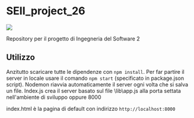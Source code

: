 # SEII_project_26
![](https://travis-ci.com/robyconlay-uni/Photo-Amoenus.svg?token=fvKtL7ZqYB3fRRxzP5pT&branch=main)

Repository per il progetto di Ingegneria del Software 2

## Utilizzo 

Anzitutto scaricare tutte le dipendenze con `npm install`.
Per far partire il server in locale usare il comando `npm start` (specificato in package.json script). Nodemon riavvia automaticamente il server ogni volta che si salva un file. 
Index.js crea il server basato sul file \lib\app.js alla porta settata nell'ambiente di sviluppo oppure 8000

index.html è la pagina di default con indirizzo `http://localhost:8000` 
